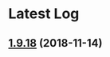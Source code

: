 # Latest Log 

## [1.9.18](https://github.com/alibaba-fusion/next/compare/1.9.17...1.9.18) (2018-11-14)



